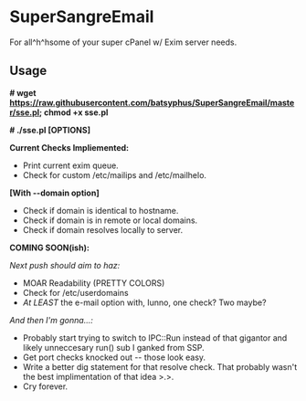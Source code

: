 SuperSangreEmail
================

For all^h^hsome of your super cPanel w/ Exim server needs.

Usage
--------------

**# wget https://raw.githubusercontent.com/batsyphus/SuperSangreEmail/master/sse.pl; chmod +x sse.pl**

**# ./sse.pl [OPTIONS]**

**Current Checks Impliemented:**

- Print current exim queue.
- Check for custom /etc/mailips and /etc/mailhelo.

**[With --domain option]**

- Check if domain is identical to hostname.
- Check if domain is in remote or local domains.
- Check if domain resolves locally to server.

**COMING SOON(ish):**

*Next push should aim to haz:*

- MOAR Readability (PRETTY COLORS)
- Check for /etc/userdomains
- *At LEAST* the e-mail option with, Iunno, one check?  Two maybe?

*And then I'm gonna...:*

- Probably start trying to switch to IPC::Run instead of that gigantor and likely unneccesary run() sub I ganked from SSP.
- Get port checks knocked out -- those look easy.
- Write a better dig statement for that resolve check.  That probably wasn't the best implimentation of that idea >.>.
- Cry forever.
